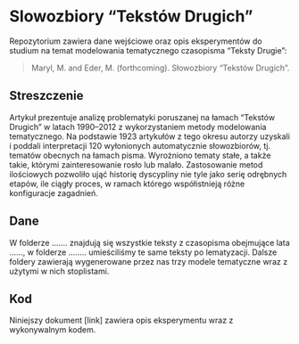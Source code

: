 # Slowozbiory “Tekstów Drugich”

Repozytorium zawiera dane wejściowe oraz opis eksperymentów do studium na temat modelowania tematycznego czasopisma “Teksty Drugie”:

> Maryl, M. and Eder, M. (forthcoming). Słowozbiory “Tekstów Drugich”.


## Streszczenie

Artykuł prezentuje analizę problematyki poruszanej na łamach “Tekstów Drugich” w latach 1990–2012 z wykorzystaniem metody modelowania tematycznego. Na podstawie 1923 artykułów z tego okresu autorzy uzyskali i poddali interpretacji 120 wyłonionych automatycznie słowozbiorów, tj. tematów obecnych na łamach pisma. Wyrożniono tematy stałe, a także takie, którymi zainteresowanie rosło lub malało. Zastosowanie metod ilościowych pozwoliło ująć historię dyscypliny nie tyle jako serię odrębnych etapów, ile ciągły proces, w ramach którego współistnieją różne konfiguracje zagadnień. 

## Dane

W folderze ....... znajdują się wszystkie teksty z czasopisma obejmujące lata ......, w folderze ........ umieściliśmy te same teksty po lematyzacji. Dalsze foldery zawierają wygenerowane przez nas trzy modele tematyczne wraz z użytymi w nich stoplistami.

## Kod

Niniejszy dokument [link] zawiera opis eksperymentu wraz z wykonywalnym kodem.
